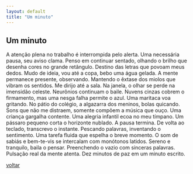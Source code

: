 ```yaml
---
layout: default
title: "Um minuto"
--- 
```


## Um minuto

A atenção plena no trabalho é interrompida pelo alerta. Uma necessária pausa, seu aviso clama. Penso em continuar sentado, olhando o brilho que desenha cores no grande retângulo. Destino das letras que povoam meus dedos. Mudo de ideia, vou até a copa, bebo uma água gelada. A mente permanece presente, observando. Mantendo o êxtase dos miolos que vibram os sentidos. Me dirijo até a sala.
Na janela, o olhar se perde na imensidão celeste. Neurônios continuam o baile. Nuvens cinzas cobrem o firmamento, mas uma nesga falha permite o azul. Uma maritaca voa gritando. No pátio do colégio, a algazarra dos meninos, bolas quicando. Sons que não me distraem, somente compõem a música que ouço. Uma criança gargalha contente. Uma alegria infantil ecoa no meu tímpano. Um pássaro pequeno corta o horizonte nublado. A pausa termina.
De volta ao teclado, transcrevo o instante. Pescando palavras, inventando o sentimento. Uma tarefa fluida que espelha o breve momento. O som de sabiás e bem-te-vis se intercalam com monótonos latidos. Sereno e tranquilo, baila o pensar. Preenchendo o vazio com sinceras palavras. Pulsação real da mente atenta. Dez minutos de paz em um minuto escrito.

[voltar](./)